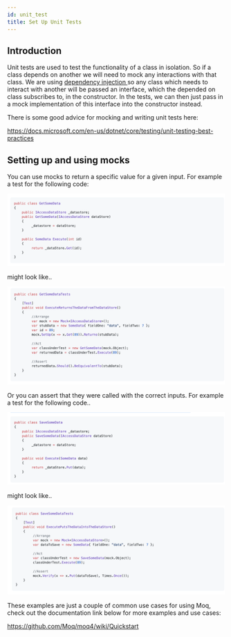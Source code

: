 ```yaml
---
id: unit_test
title: Set Up Unit Tests
---
```

## Introduction

Unit tests are used to test the functionality of a class in isolation.
So if a class depends on another we will need to mock any interactions with that class. We are using <u> dependency injection </u>  so any class which needs to interact with another will be passed an interface, which the depended on class subscribes to, in the constructor.
In the tests, we can then just pass in a mock implementation of this interface into the constructor instead.

There is some good advice for mocking and writing unit tests here:

https://docs.microsoft.com/en-us/dotnet/core/testing/unit-testing-best-practices

## Setting up and using mocks

You can use mocks to return a specific value for a given input. For example a test for the following code:

![alt text](./doc-images/code1.png)

might look like..

![alt text](./doc-images/code2.png)

Or you can assert that they were called with the correct inputs. For example a test for the following code..

![alt text](./doc-images/code3.png)

might look like..

![alt text](./doc-images/code4.png)

These examples are just a couple of common use cases for using Moq, check out the documentation link below for more examples and use cases:

https://github.com/Moq/moq4/wiki/Quickstart
